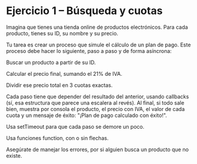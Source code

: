 # Ejercicio 1 – Búsqueda y cuotas

Imagina que tienes una tienda online de productos electrónicos. Para cada producto, tienes su ID, su nombre y su precio.

Tu tarea es crear un proceso que simule el cálculo de un plan de pago. Este proceso debe hacer lo siguiente, paso a paso y de forma asíncrona:

Buscar un producto a partir de su ID.

Calcular el precio final, sumando el 21% de IVA.

Dividir ese precio total en 3 cuotas exactas.

Cada paso tiene que depender del resultado del anterior, usando callbacks (sí, esa estructura que parece una escalera al revés). Al final, si todo sale bien, muestra por consola el producto, el precio con IVA, el valor de cada cuota y un mensaje de éxito: "¡Plan de pago calculado con éxito!".

Usa setTimeout para que cada paso se demore un poco.

Usa funciones function, con o sin flechas.

Asegúrate de manejar los errores, por si alguien busca un producto que no existe.
